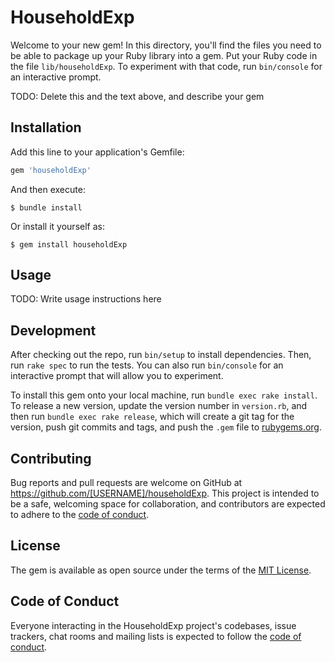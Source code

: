 # HouseholdExp

Welcome to your new gem! In this directory, you'll find the files you need to be able to package up your Ruby library into a gem. Put your Ruby code in the file `lib/householdExp`. To experiment with that code, run `bin/console` for an interactive prompt.

TODO: Delete this and the text above, and describe your gem

## Installation

Add this line to your application's Gemfile:

```ruby
gem 'householdExp'
```

And then execute:

    $ bundle install

Or install it yourself as:

    $ gem install householdExp

## Usage

TODO: Write usage instructions here

## Development

After checking out the repo, run `bin/setup` to install dependencies. Then, run `rake spec` to run the tests. You can also run `bin/console` for an interactive prompt that will allow you to experiment.

To install this gem onto your local machine, run `bundle exec rake install`. To release a new version, update the version number in `version.rb`, and then run `bundle exec rake release`, which will create a git tag for the version, push git commits and tags, and push the `.gem` file to [rubygems.org](https://rubygems.org).

## Contributing

Bug reports and pull requests are welcome on GitHub at https://github.com/[USERNAME]/householdExp. This project is intended to be a safe, welcoming space for collaboration, and contributors are expected to adhere to the [code of conduct](https://github.com/[USERNAME]/householdExp/blob/master/CODE_OF_CONDUCT.md).


## License

The gem is available as open source under the terms of the [MIT License](https://opensource.org/licenses/MIT).

## Code of Conduct

Everyone interacting in the HouseholdExp project's codebases, issue trackers, chat rooms and mailing lists is expected to follow the [code of conduct](https://github.com/[USERNAME]/householdExp/blob/master/CODE_OF_CONDUCT.md).
